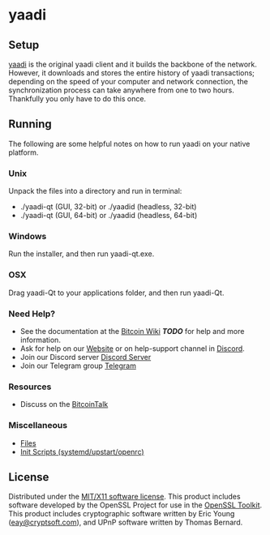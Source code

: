 yaadi
=====================

Setup
---------------------
[yaadi](https://www.yaadiproject.org/yaadi-wallets/) is the original yaadi client and it builds the backbone of the network. However, it downloads and stores the entire history of yaadi transactions; depending on the speed of your computer and network connection, the synchronization process can take anywhere from one to two hours. Thankfully you only have to do this once.

Running
---------------------
The following are some helpful notes on how to run yaadi on your native platform.

### Unix

Unpack the files into a directory and run in terminal:

- ./yaadi-qt (GUI, 32-bit) or ./yaadid (headless, 32-bit)
- ./yaadi-qt (GUI, 64-bit) or ./yaadid (headless, 64-bit)

### Windows

Run the installer, and then run yaadi-qt.exe.

### OSX

Drag yaadi-Qt to your applications folder, and then run yaadi-Qt.

### Need Help?

* See the documentation at the [Bitcoin Wiki](https://en.bitcoin.it/wiki/Main_Page) ***TODO***
for help and more information.
* Ask for help on our [Website](https://www.yaadiproject.org/help-support/) or on help-support channel in [Discord](http://discordapp.com/invite/B8F7Jdv).
* Join our Discord server [Discord Server](http://discordapp.com/invite/B8F7Jdv)
* Join our Telegram group [Telegram](http://t.me/yaadicoin )

### Resources

* Discuss on the [BitcoinTalk](https://bitcointalk.org/index.php?topic=1848351.0)

### Miscellaneous

- [Files](files.md)
- [Init Scripts (systemd/upstart/openrc)](init.md)

License
---------------------
Distributed under the [MIT/X11 software license](http://www.opensource.org/licenses/mit-license.php).
This product includes software developed by the OpenSSL Project for use in the [OpenSSL Toolkit](https://www.openssl.org/). This product includes
cryptographic software written by Eric Young ([eay@cryptsoft.com](mailto:eay@cryptsoft.com)), and UPnP software written by Thomas Bernard.
